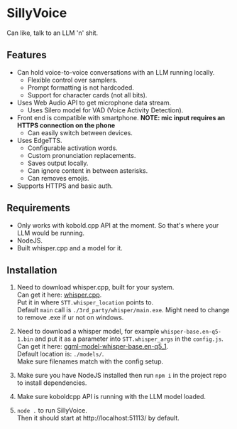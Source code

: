 # SillyVoice
Can like, talk to an LLM 'n' shit.

## Features

* Can hold voice-to-voice conversations with an LLM running locally.
    * Flexible control over samplers.
    * Prompt formatting is not hardcoded.
    * Support for character cards (not all bits).
* Uses Web Audio API to get microphone data stream.
    * Uses Silero model for VAD (Voice Activity Detection).
* Front end is compatible with smartphone. **NOTE: mic input requires an HTTPS connection on the phone**
    * Can easily switch between devices.
* Uses EdgeTTS.
    * Configurable activation words.
    * Custom pronunciation replacements.
    * Saves output locally.
    * Can ignore content in between asterisks.
    * Can removes emojis.
* Supports HTTPS and basic auth.

## Requirements

* Only works with kobold.cpp API at the moment. So that's where your LLM would be running.
* NodeJS.
* Built whisper.cpp and a model for it.

## Installation
1) Need to download whisper.cpp, built for your system.<br>
Can get it here: [whisper.cpp](https://github.com/ggerganov/whisper.cpp/releases).<br>
Put it in where `STT.whisper_location` points to.<br>
Default `main` call is `./3rd_party/whisper/main.exe`. Might need to change to remove .exe if ur not on windows.<br>

2) Need to download a whisper model, for example `whisper-base.en-q5-1.bin` and put it as a parameter into `STT.whisper_args` in the `config.js`.<br>
Can get it here: [ggml-model-whisper-base.en-q5_1](https://whisper.ggerganov.com/ggml-model-whisper-base.en-q5_1.bin).<br>
Default location is: `./models/`.<br>
Make sure filenames match with the config setup.

3) Make sure you have NodeJS installed then run `npm i` in the project repo to install dependencies.

4) Make sure koboldcpp API is running with the LLM model loaded.

5) `node .` to run SillyVoice.<br>
Then it should start at http://localhost:51113/ by default.